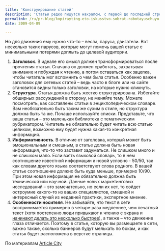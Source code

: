 ```yaml
---
title: 'Конструирование статей'
description: 'Статьи редко пишутся нахрапом, с первой до последней строки, как вдохновенное стихотворение. Написание статьи больше похоже на сбор конструктора. Сначала определяется структура, то есть определенный набросок чертежа. Потом формируются несущие конструкции – пишется план. Далее он обрастает подробностями, фактами, цитатами, и наконец вы обшиваете корпус, читая целиком и проверяя стиль, и привешивая украшения и раскрашивая в определенной гамме. Теперь ваш кораблик готов отправиться в плавание по волнам бизнеса.'
permalink: /ru/pr-blog/kopirayting-eto-iskusstvo-sobrat-rabotayuschuyu-statyu-iz-informatsii
date: 2009-04-09

---
```


Но для движения ему нужно что-то – весла, паруса, двигатели. Вот несколько таких парусов, которые могут помочь вашей статье с минимальными потерями доплыть до целевой аудитории.

<ol><li><strong>Заголовок</strong>. В идеале его смысл должен трансформироваться  после прочтения статьи. Сначала он должен сработать, захватывая внимание и побуждая к чтению, а потом оставаться как зацепка, чтобы читатель мог вспомнить о чем была статья. Особенно важен заголовок для сетевых статей – ведь часто в блоге или на сайте становится видны только заголовки, на которые нужно кликнуть.</li>
<li><strong>Структура</strong>. Статья должна быть жестко структурирована. Избегайте обширных рассуждений в сторону, не меняйте тему. Можете посмотреть, как составлены статьи в энциклопедическом словаре. Вам необязательно быть таким же сухим в стиле, но структура должна быть та же. Почаще используйте списки. Представьте, что ваша статья – это маленькая библиотека с тематическим рубрикатором. Читатель не обязательно будет читать всю статью целиком, возможно ему будет нужна какая-то конкретная информация.  </li>
<li> <strong>Информативность</strong>. В отличие от заголовка, который может быть эмоциональным и смешным, в статье должна быть новая информация, что-то что заставит задуматься. Не слишком много и не слишком мало. Если взять языковой словарь, то в нем соотношение известной информации к новой условно - 50/50, так как словам другого языка соответствуют слова родного. В вашей статье соотношение должно быть куда меньше, примерно 10/90. При этом новая информация не обязательно должна быть технической или научной. Данные новых маркетинговых исследований – это замечательно, но если их нет, то сойдет остроумие какого-то из ваших специалистов, смешной и интересный случай из недавней практики, экспертное мнение.</li>
<li> <strong>Особенности носителя</strong>. Не забывайте, что текст  в сети воспринимается примерно в четыре раза медленнее, чем печатный текст (хотя постепенно люди привыкают к чтению с экрана и <a href="https://crofsblogs.typepad.com/ckbetas/2008/11/reading-speed-o.html">начинают делать это несколько быстрее</a>), а также – что движение глаза отличается. Поэтому в статье, которую вы размещаете в сети, важно также, сколько баннеров будут мелькать по бокам, и как статья будет расположена в верстке страницы. </li></ol>

По материалам <a href="https://www.articlecity.com/articles/site_promotion/article_1715.shtml">Article City</a>

